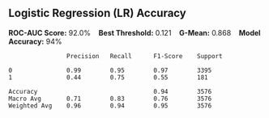 
## Logistic Regression (LR) Accuracy

**ROC-AUC Score:** 92.0% &nbsp;&nbsp; **Best Threshold:** 0.121 &nbsp;&nbsp; **G-Mean:** 0.868 &nbsp;&nbsp; **Model Accuracy:** 94%

                    Precision   Recall      F1-Score    Support

    0               0.99        0.95        0.97        3395
    1               0.44        0.75        0.55        181

    Accuracy                                0.94        3576
    Macro Avg       0.71        0.83        0.76        3576
    Weighted Avg    0.96        0.94        0.95        3576
